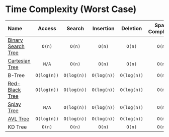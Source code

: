 # Time Complexity	(Worst Case)
| Name      | Access | Search   | Insertion   | Deletion | Space Complexity |
| :---        |    :----:   |    :----: |    :----:   |    :----: | :----: |
| [Binary Search Tree](https://github.com/sinamna/DSA/tree/master/Data%20Structures/Trees/BinarySearchTree)      | `O(n)`       | `O(n)`   | `O(n)` | `O(n)`| `O(n)` |
| [Cartesian Tree](https://github.com/sinamna/DSA/tree/master/Data%20Structures/Trees/CartesianTree)   | `N/A`  | `O(n)`      | `O(n)` | `O(n)`| `O(n)`|
| B-Tree | `O(log(n))` | `O(log(n))` | `O(log(n))` | `O(log(n))` | `O(n)` |
| [Red-Black Tree](https://github.com/sinamna/DSA/tree/master/Data%20Structures/Trees/RedBlackTree)| `O(log(n))` | `O(log(n))` | `O(log(n))` | `O(log(n))` | `O(n)` |
| [Splay Tree](https://github.com/sinamna/DSA/tree/master/Data%20Structures/Trees/SplayTree) |  `N/A` | `O(log(n))` | `O(log(n))` | `O(log(n))` | `O(n)` |
| [AVL Tree](https://github.com/sinamna/DSA/tree/master/Data%20Structures/Trees/AVLTree) |  `O(log(n))` | `O(log(n))` | `O(log(n))` | `O(log(n))` | `O(n)` |
| KD Tree |  `O(n)`  | `O(n)`      | `O(n)` | `O(n)`| `O(n)`|
